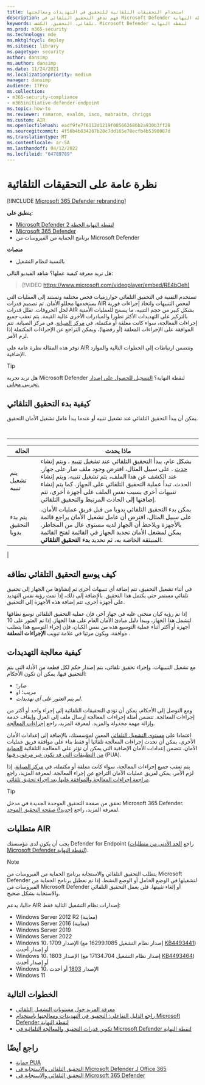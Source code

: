 ```yaml
---
title: استخدام التحقيقات التلقائية للتحقيق في التهديدات ومعالجتها
description: فهم تدفق التحقيق التلقائي في Microsoft Defender لنقطة النهاية.
keywords: تلقائي، التحقيق، الكشف، Microsoft Defender لنقطة النهاية
ms.prod: m365-security
ms.technology: mde
ms.mktglfcycl: deploy
ms.sitesec: library
ms.pagetype: security
author: dansimp
ms.author: dansimp
ms.date: 11/24/2021
ms.localizationpriority: medium
manager: dansimp
audience: ITPro
ms.collection:
- m365-security-compliance
- m365initiative-defender-endpoint
ms.topic: how-to
ms.reviewer: ramarom, evaldm, isco, mabraitm, chriggs
ms.custom: AIR
ms.openlocfilehash: eadf9fe7f6112d1219f085662686b2a930b3ff28
ms.sourcegitcommit: 4f56b4b034267b28c7dd165e78ecfb4b5390087d
ms.translationtype: MT
ms.contentlocale: ar-SA
ms.lasthandoff: 04/12/2022
ms.locfileid: "64789789"
---
```

# <a name="overview-of-automated-investigations"></a>نظرة عامة على التحقيقات التلقائية

[!INCLUDE [Microsoft 365 Defender rebranding](../../includes/microsoft-defender.md)]

**ينطبق على:**
- [Microsoft Defender لنقطة النهاية الخطة 2](https://go.microsoft.com/fwlink/p/?linkid=2154037)
- [Microsoft 365 Defender](https://go.microsoft.com/fwlink/?linkid=2118804)
- برنامج الحماية من الفيروسات من Microsoft Defender

**منصات**
- بالنسبة لنظام التشغيل

هل تريد معرفة كيفية عملها؟ شاهد الفيديو التالي:

> [!VIDEO https://www.microsoft.com/videoplayer/embed/RE4bOeh]

تستخدم التقنية في التحقيق التلقائي خوارزميات فحص مختلفة وتستند إلى العمليات التي يستخدمها محللو الأمان. تم تصميم قدرات AIR لفحص التنبيهات واتخاذ إجراءات فورية لحل الخروقات. تقلل قدرات AIR بشكل كبير من حجم التنبيه، ما يسمح للعمليات الأمنية بالتركيز على التهديدات الأكثر تطورا والمبادرات الأخرى عالية القيمة. يتم تعقب جميع إجراءات المعالجة، سواء كانت معلقة أو مكتملة، في [مركز الصيانة](auto-investigation-action-center.md). في مركز الصيانة، تتم الموافقة على الإجراءات المعلقة (أو رفضها)، ويمكن التراجع عن الإجراءات المكتملة إذا لزم الأمر.

توفر هذه المقالة نظرة عامة على AIR وتتضمن ارتباطات إلى الخطوات التالية والموارد الإضافية.

> [!TIP]
> هل تريد تجربة Microsoft Defender لنقطة النهاية؟ [التسجيل للحصول على إصدار تجريبي مجاني.](https://signup.microsoft.com/create-account/signup?products=7f379fee-c4f9-4278-b0a1-e4c8c2fcdf7e&ru=https://aka.ms/MDEp2OpenTrial?ocid=docs-wdatp-automated-investigations-abovefoldlink)

## <a name="how-the-automated-investigation-starts"></a>كيفية بدء التحقيق التلقائي

يمكن أن يبدأ التحقيق التلقائي عند تشغيل تنبيه أو عندما يبدأ عامل تشغيل الأمان التحقيق.

<br>

****

|الحاله|ماذا يحدث|
|---|---|
|يتم تشغيل تنبيه|بشكل عام، يبدأ التحقيق التلقائي عند تشغيل [تنبيه](review-alerts.md) ، ويتم إنشاء [حدث](view-incidents-queue.md) . على سبيل المثال، افترض وجود ملف ضار على جهاز. عند الكشف عن هذا الملف، يتم تشغيل تنبيه، ويتم إنشاء الحدث. تبدأ عملية التحقيق التلقائي على الجهاز. كما يتم إنشاء تنبيهات أخرى بسبب نفس الملف على أجهزة أخرى، تتم إضافتها إلى الحادث المرتبط والتحقيق التلقائي.|
|يتم بدء التحقيق يدويا|يمكن بدء التحقيق التلقائي يدويا من قبل فريق عمليات الأمان. على سبيل المثال، افترض أن عامل تشغيل الأمان يراجع قائمة بالأجهزة ويلاحظ أن الجهاز لديه مستوى عال من المخاطر. يمكن لمشغل الأمان تحديد الجهاز في القائمة لفتح القائمة المنبثقة الخاصة به، ثم تحديد **بدء التحقيق التلقائي**.|
|

## <a name="how-an-automated-investigation-expands-its-scope"></a>كيف يوسع التحقيق التلقائي نطاقه

في أثناء تشغيل التحقيق، تتم إضافة أي تنبيهات أخرى تم إنشاؤها من الجهاز إلى تحقيق تلقائي مستمر حتى يكتمل هذا التحقيق. بالإضافة إلى ذلك، إذا تمت رؤية نفس التهديد على أجهزة أخرى، تتم إضافة هذه الأجهزة إلى التحقيق.

إذا تم رؤية كيان متجنى عليه في جهاز آخر، فإن عملية التحقيق التلقائي توسع نطاقها لتشمل هذا الجهاز، ويبدأ دليل مبادئ الأمان العام على هذا الجهاز. إذا تم العثور على 10 أجهزة أو أكثر أثناء عملية التوسيع هذه من نفس الكيان، فإن إجراء التوسيع هذا يتطلب موافقة، ويكون مرئيا في علامة تبويب **الإجراءات المعلقة** .

## <a name="how-threats-are-remediated"></a>كيفية معالجة التهديدات

مع تشغيل التنبيهات، وإجراء تحقيق تلقائي، يتم إصدار حكم لكل قطعة من الأدلة التي يتم التحقيق فيها. يمكن أن تكون الأحكام:

- *ضار*؛
- *مريب*؛ او
- *لم يتم العثور على أي تهديدات*.

ومع التوصل إلى الأحكام، يمكن أن تؤدي التحقيقات التلقائية إلى إجراء واحد أو أكثر من إجراءات المعالجة. تتضمن أمثلة إجراءات المعالجة إرسال ملف إلى العزل وإيقاف خدمة وإزالة مهمة مجدولة والمزيد. لمعرفة المزيد، راجع [إجراءات المعالجة](manage-auto-investigation.md#remediation-actions).

اعتمادا على [مستوى التشغيل التلقائي](automation-levels.md) المعين لمؤسستك، بالإضافة إلى إعدادات الأمان الأخرى، يمكن أن تحدث إجراءات المعالجة تلقائيا أو فقط بناء على موافقة فريق عمليات الأمان. تتضمن إعدادات الأمان الإضافية التي يمكن أن تؤثر على المعالجة التلقائية [الحماية من التطبيقات التي قد تكون غير مرغوب فيها](/windows/security/threat-protection/microsoft-defender-antivirus/detect-block-potentially-unwanted-apps-microsoft-defender-antivirus) (PUA).

يتم تعقب جميع إجراءات المعالجة، سواء كانت معلقة أو مكتملة، في [مركز الصيانة](auto-investigation-action-center.md). إذا لزم الأمر، يمكن لفريق عمليات الأمان التراجع عن إجراء المعالجة. لمعرفة المزيد، راجع [مراجعة إجراءات المعالجة والموافقة عليها بعد إجراء تحقيق تلقائي](/microsoft-365/security/defender-endpoint/manage-auto-investigation).

> [!TIP]
> تحقق من صفحة التحقيق الموحدة الجديدة في مدخل Microsoft 365 Defender. لمعرفة المزيد، راجع [(جديد!) صفحة التحقيق الموحد](/microsoft-365/security/defender/m365d-autoir-results#new-unified-investigation-page).

## <a name="requirements-for-air"></a>متطلبات AIR

يجب أن يكون لدى مؤسستك Defender for Endpoint (راجع [الحد الأدنى من متطلبات Microsoft Defender لنقطة النهاية](minimum-requirements.md)).

> [!NOTE]
> يتطلب التحقيق التلقائي والاستجابة برنامج الحماية من الفيروسات من Microsoft Defender لتشغيلها في الوضع الخامل أو الوضع النشط. إذا تم تعطيل برنامج الحماية من الفيروسات من Microsoft Defender أو إلغاء تثبيتها، فلن يعمل التحقيق التلقائي والاستجابة بشكل صحيح.

حاليا، يدعم AIR إصدارات نظام التشغيل التالية فقط:

- Windows Server 2012 R2 (معاينة)
- Windows Server 2016 (معاينة)
- Windows Server 2019
- Windows Server 2022
- Windows 10، الإصدار 1709 (إصدار نظام التشغيل 16299.1085 مع [KB4493441](https://support.microsoft.com/help/4493441/windows-10-update-kb4493441)) أو إصدار أحدث
- Windows 10، الإصدار 1803 (إصدار نظام التشغيل 17134.704 مع [KB4493464](https://support.microsoft.com/help/4493464/windows-10-update-kb4493464)) أو إصدار أحدث
- Windows 10، الإصدار [1803](/windows/release-information/status-windows-10-1809-and-windows-server-2019) أو أحدث
- Windows 11

## <a name="next-steps"></a>الخطوات التالية

- [معرفة المزيد حول مستويات التشغيل التلقائي](automation-levels.md)
- [راجع الدليل التفاعلي: التحقيق في التهديدات ومعالجتها باستخدام Microsoft Defender لنقطة النهاية](https://aka.ms/MDATP-IR-Interactive-Guide)
- [تكوين قدرات التحقيق والمعالجة التلقائية في Microsoft Defender لنقطة النهاية](configure-automated-investigations-remediation.md)

## <a name="see-also"></a>راجع أيضًا

- [حماية PUA](/windows/security/threat-protection/microsoft-defender-antivirus/detect-block-potentially-unwanted-apps-microsoft-defender-antivirus)
- [التحقيق التلقائي والاستجابة في Microsoft Defender لـ Office 365](/microsoft-365/security/office-365-security/office-365-air)
- [التحقيق التلقائي والاستجابة في Microsoft 365 Defender](/microsoft-365/security/defender/m365d-autoir)

